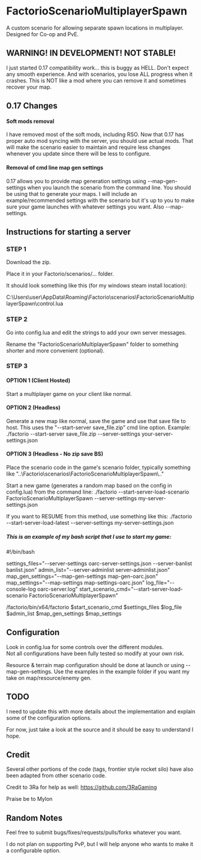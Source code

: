 # FactorioScenarioMultiplayerSpawn
A custom scenario for allowing separate spawn locations in multiplayer. Designed for Co-op and PvE. 

## WARNING! IN DEVELOPMENT! NOT STABLE!
I just started 0.17 compatibility work... this is buggy as HELL. Don't expect any smooth experience. And with scenarios, you lose ALL progress when it crashes. This is NOT like a mod where you can remove it and sometimes recover your map.

## 0.17 Changes

#### Soft mods removal
I have removed most of the soft mods, including RSO. Now that 0.17 has proper auto mod syncing with the server, you should use actual mods. That will make the scenario easier to maintain and require less changes whenever you update since there will be less to configure.

#### Removal of cmd line map gen settings
0.17 allows you to provide map generation settings using --map-gen-settings when you launch the scenario from the command line. You should be using that to generate your maps. I will include an example/recommended settings with the scenario but it's up to you to make sure your game launches with whatever settings you want. Also --map-settings.

## Instructions for starting a server

### STEP 1

Download the zip. 

Place it in your Factorio/scenarios/... folder.

It should look something like this (for my windows steam install location):

C:\Users\user\AppData\Roaming\Factorio\scenarios\FactorioScenarioMultiplayerSpawn\control.lua


### STEP 2

Go into config.lua and edit the strings to add your own server messages.

Rename the "FactorioScenarioMultiplayerSpawn" folder to something shorter and more convenient (optional).


### STEP 3

#### OPTION 1 (Client Hosted)
Start a multiplayer game on your client like normal.

#### OPTION 2 (Headless)
Generate a new map like normal, save the game and use that save file to host.
This uses the "--start-server save_file.zip" cmd line option.
Example: ./factorio --start-server save_file.zip --server-settings your-server-settings.json

#### OPTION 3 (Headless - No zip save BS)
Place the scenario code in the game's scenario folder, typically something like "..\Factorio\scenarios\FactorioScenarioMultiplayerSpawn\\.."

Start a new game (generates a random map based on the config in config.lua) from the command line:
./factorio --start-server-load-scenario FactorioScenarioMultiplayerSpawn --server-settings my-server-settings.json

If you want to RESUME from this method, use something like this:
./factorio --start-server-load-latest --server-settings my-server-settings.json

##### This is an example of my bash script that I use to start my game:
 #!/bin/bash

settings_files="--server-settings oarc-server-settings.json --server-banlist banlist.json"
admin_list="--server-adminlist server-adminlist.json"
map_gen_settings="--map-gen-settings map-gen-oarc.json"
map_settings="--map-settings map-settings-oarc.json"
log_file="--console-log oarc-server.log"
start_scenario_cmd="--start-server-load-scenario FactorioScenarioMultiplayerSpawn"

/factorio/bin/x64/factorio $start_scenario_cmd $settings_files $log_file $admin_list $map_gen_settings $map_settings


## Configuration

Look in config.lua for some controls over the different modules.  
Not all configurations have been fully tested so modify at your own risk.

Resource & terrain map configuration should be done at launch or using --map-gen-settings.
Use the examples in the example folder if you want my take on map/resource/enemy gen.


## TODO

I need to update this with more details about the implementation and explain some of the configuration options.

For now, just take a look at the source and it should be easy to understand I hope.


## Credit

Several other portions of the code (tags, frontier style rocket silo) have also been adapted from other scenario code.

Credit to 3Ra for help as well: https://github.com/3RaGaming

Praise be to Mylon


## Random Notes

Feel free to submit bugs/fixes/requests/pulls/forks whatever you want.

I do not plan on supporting PvP, but I will help anyone who wants to make it a configurable option.
